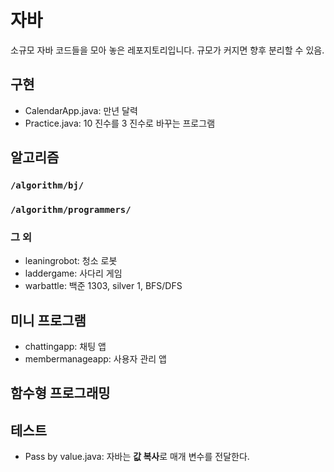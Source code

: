 # 자바
소규모 자바 코드들을 모아 놓은 레포지토리입니다. 규모가 커지면 향후 분리할 수 있음.

## 구현

- CalendarApp.java: 만년 달력
- Practice.java: 10 진수를 3 진수로 바꾸는 프로그램

## 알고리즘
### `/algorithm/bj/`

### `/algorithm/programmers/`

### 그 외
- leaningrobot: 청소 로봇
- laddergame: 사다리 게임
- warbattle: 백준 1303, silver 1, BFS/DFS

## 미니 프로그램

- chattingapp: 채팅 앱
- membermanageapp: 사용자 관리 앱

## 함수형 프로그래밍


## 테스트

- Pass by value.java: 자바는 **값 복사**로 매개 변수를 전달한다.